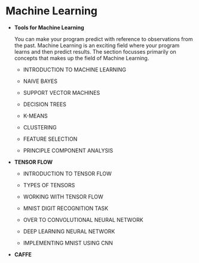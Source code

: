 # Machine Learning
- **Tools for Machine Learning**

  You can make your program predict with reference to observations from the past. Machine Learning is an exciting field where your program learns and then predict results. The section focusses primarily on concepts that makes up the field of Machine Learning. 
    - INTRODUCTION TO MACHINE LEARNING
      
    - NAIVE BAYES
      
    - SUPPORT VECTOR MACHINES
      
    - DECISION TREES
      
    - K-MEANS
    
    - CLUSTERING
    
    - FEATURE SELECTION
      
    - PRINCIPLE COMPONENT ANALYSIS
      
    
- **TENSOR FLOW**
    - INTRODUCTION TO TENSOR FLOW
    
    - TYPES OF TENSORS 
    
    - WORKING WITH TENSOR FLOW
    
    - MNIST DIGIT RECOGNITION TASK
    
    - OVER TO CONVOLUTIONAL NEURAL NETWORK
    
    - DEEP LEARNING NEURAL NETWORK
    
    - IMPLEMENTING MNIST USING CNN
    
- **CAFFE**
